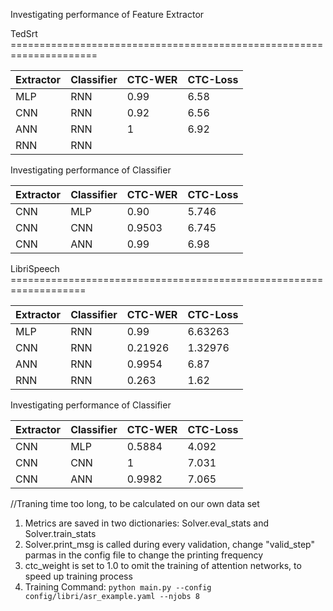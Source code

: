 Investigating performance of Feature Extractor

TedSrt =====================================================================


| Extractor | Classifier |CTC-WER|CTC-Loss
|---------|-------------|------------|---|
| MLP    | RNN|0.99|6.58 |
| CNN  | RNN|0.92|6.56|
| ANN  | RNN|1|6.92|
| RNN   | RNN | |


Investigating performance of Classifier

| Extractor | Classifier |CTC-WER|CTC-Loss
|---------|-------------|------------|---|
| CNN    | MLP|0.90 |5.746| 
| CNN  | CNN|0.9503|6.745|
| CNN  | ANN|0.99|6.98|

LibriSpeech ===================================================================


| Extractor | Classifier |CTC-WER|CTC-Loss
|---------|-------------|-------|---|
| MLP    | RNN|0.99|6.63263 
| CNN  | RNN|0.21926|1.32976
| ANN  | RNN|0.9954 |6.87 |
| RNN   | RNN | 0.263| 1.62 |


Investigating performance of Classifier

| Extractor | Classifier |CTC-WER|CTC-Loss
|---------|-------------|------------|---|
| CNN    | MLP|0.5884|4.092| 
| CNN  | CNN|1|7.031|
| CNN  | ANN|0.9982|7.065

//Traning time too long, to be calculated on our own data set
1. Metrics are saved in two dictionaries: Solver.eval_stats and Solver.train_stats
2. Solver.print_msg is called during every validation, change "valid_step" parmas in the config file to change the printing frequency
3. ctc_weight is set to 1.0 to omit the training of attention networks, to speed up training process
4. Training Command: ```python main.py --config config/libri/asr_example.yaml --njobs 8``` 

